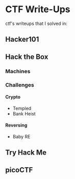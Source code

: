 # CTF Write-Ups
ctf's writeups that I solved in:

## Hacker101


## Hack the Box

### Machines

### Challenges


#### Crypto

* Templed
* Bank Heist

#### Reversing

* Baby RE

## Try Hack Me



## picoCTF

